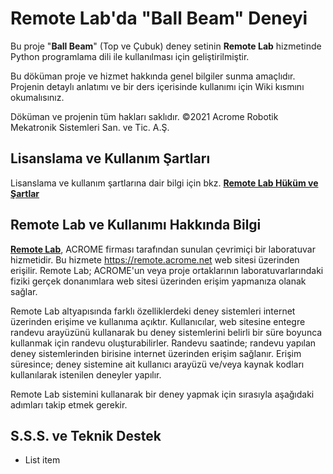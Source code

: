 # Remote Lab'da "Ball Beam" Deneyi 
Bu proje "**Ball Beam**" (Top ve Çubuk) deney setinin **Remote Lab** hizmetinde Python programlama dili ile kullanılması için geliştirilmiştir. 

Bu döküman proje ve hizmet hakkında genel bilgiler sunma amaçlıdır. Projenin detaylı anlatımı ve bir ders içerisinde kullanımı için Wiki kısmını okumalısınız.

Döküman ve projenin tüm hakları saklıdır. 
©2021 Acrome Robotik Mekatronik Sistemleri San. ve Tic. A.Ş. 

## Lisanslama ve Kullanım Şartları
Lisanslama ve kullanım şartlarına dair bilgi için bkz. [**Remote Lab Hüküm ve Şartlar**](https://remote.acrome.net/hukum-sartlar)

## Remote Lab ve Kullanımı Hakkında Bilgi
[**Remote Lab**](https://remote.acrome.net/), ACROME firması tarafından sunulan çevrimiçi bir laboratuvar hizmetidir. Bu hizmete https://remote.acrome.net web sitesi üzerinden erişilir.
Remote Lab; ACROME'un veya proje ortaklarının laboratuvarlarındaki fiziki gerçek donanımlara web sitesi üzerinden erişim yapmanıza olanak sağlar. 

Remote Lab altyapısında farklı özelliklerdeki deney sistemleri internet üzerinden erişime ve kullanıma açıktır. Kullanıcılar, web sitesine entegre randevu arayüzünü kullanarak bu deney sistemlerini belirli bir süre boyunca  kullanmak için randevu oluşturabilirler. Randevu saatinde; randevu yapılan deney sistemlerinden birisine internet üzerinden erişim sağlanır. Erişim süresince; deney sistemine ait kullanıcı arayüzü ve/veya kaynak kodları kullanılarak istenilen deneyler yapılır.

Remote Lab sistemini kullanarak bir deney yapmak için sırasıyla aşağıdaki adımları takip etmek gerekir.

## S.S.S. ve Teknik Destek

 - List item
